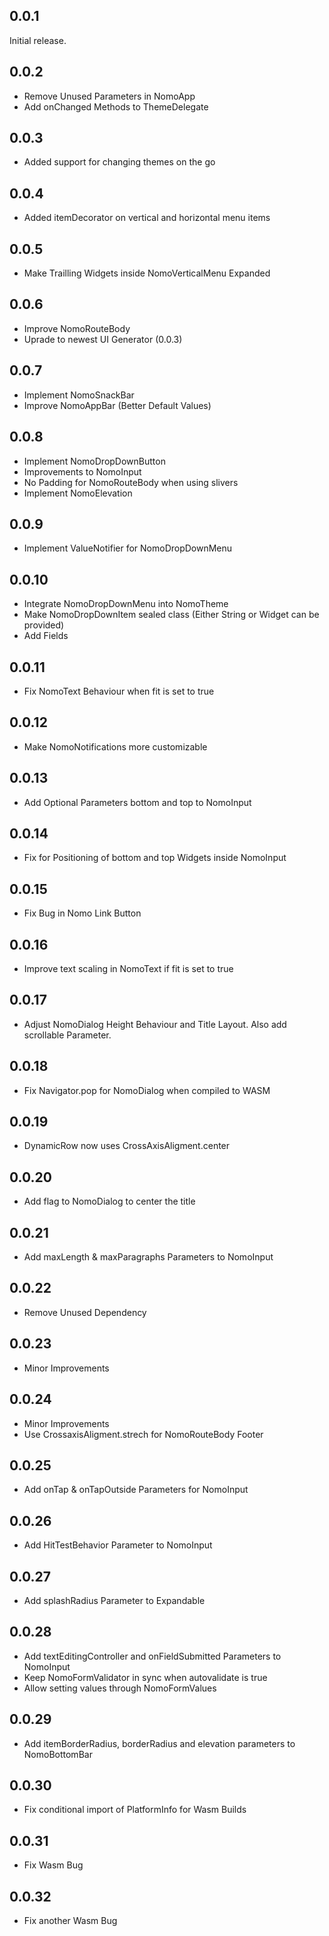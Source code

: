 ## 0.0.1

Initial release.

## 0.0.2

- Remove Unused Parameters in NomoApp
- Add onChanged Methods to ThemeDelegate

## 0.0.3

- Added support for changing themes on the go

## 0.0.4

- Added itemDecorator on vertical and horizontal menu items

## 0.0.5

- Make Trailling Widgets inside NomoVerticalMenu Expanded

## 0.0.6

- Improve NomoRouteBody
- Uprade to newest UI Generator (0.0.3)

## 0.0.7

- Implement NomoSnackBar
- Improve NomoAppBar (Better Default Values)

## 0.0.8

- Implement NomoDropDownButton
- Improvements to NomoInput
- No Padding for NomoRouteBody when using slivers
- Implement NomoElevation

## 0.0.9

- Implement ValueNotifier for NomoDropDownMenu

## 0.0.10

- Integrate NomoDropDownMenu into NomoTheme
- Make NomoDropDownItem sealed class (Either String or Widget can be provided)
- Add Fields

## 0.0.11

- Fix NomoText Behaviour when fit is set to true

## 0.0.12

- Make NomoNotifications more customizable

## 0.0.13

- Add Optional Parameters bottom and top to NomoInput

## 0.0.14

- Fix for Positioning of bottom and top Widgets inside NomoInput

## 0.0.15

- Fix Bug in Nomo Link Button

## 0.0.16

- Improve text scaling in NomoText if fit is set to true

## 0.0.17

- Adjust NomoDialog Height Behaviour and Title Layout. Also add scrollable Parameter.

## 0.0.18

- Fix Navigator.pop for NomoDialog when compiled to WASM

## 0.0.19

- DynamicRow now uses CrossAxisAligment.center

## 0.0.20

- Add flag to NomoDialog to center the title

## 0.0.21

- Add maxLength & maxParagraphs Parameters to NomoInput

## 0.0.22

- Remove Unused Dependency

## 0.0.23

- Minor Improvements

## 0.0.24

- Minor Improvements
- Use CrossaxisAligment.strech for NomoRouteBody Footer

## 0.0.25

- Add onTap & onTapOutside Parameters for NomoInput

## 0.0.26

- Add HitTestBehavior Parameter to NomoInput

## 0.0.27

- Add splashRadius Parameter to Expandable

## 0.0.28

- Add textEditingController and onFieldSubmitted Parameters to NomoInput
- Keep NomoFormValidator in sync when autovalidate is true
- Allow setting values through NomoFormValues

## 0.0.29

- Add itemBorderRadius, borderRadius and elevation parameters to NomoBottomBar

## 0.0.30

- Fix conditional import of PlatformInfo for Wasm Builds

## 0.0.31

- Fix Wasm Bug

## 0.0.32

- Fix another Wasm Bug
